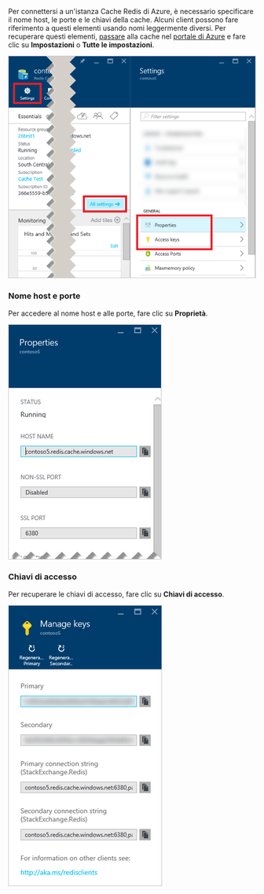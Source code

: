 Per connettersi a un'istanza Cache Redis di Azure, è necessario specificare il nome host, le porte e le chiavi della cache. Alcuni client possono fare riferimento a questi elementi usando nomi leggermente diversi. Per recuperare questi elementi, [passare](../articles/redis-cache/cache-configure.md#configure-redis-cache-settings) alla cache nel [portale di Azure](https://portal.azure.com) e fare clic su **Impostazioni** o **Tutte le impostazioni**.

![Impostazioni della Cache Redis](media/redis-cache-access-keys/redis-cache-settings.png)

### Nome host e porte

Per accedere al nome host e alle porte, fare clic su **Proprietà**.

![Proprietà della Cache Redis](media/redis-cache-access-keys/redis-cache-properties.png)

### Chiavi di accesso

Per recuperare le chiavi di accesso, fare clic su **Chiavi di accesso**.

![Chiavi di accesso della Cache Redis](media/redis-cache-access-keys/redis-cache-access-keys.png)

<!---HONumber=AcomDC_0629_2016-->